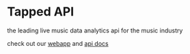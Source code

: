 
# Tapped API

the leading live music data analytics api for the music industry

check out our [webapp](https://app.tapped.ai) and [api docs](https://api.tapped.ai/docs)
